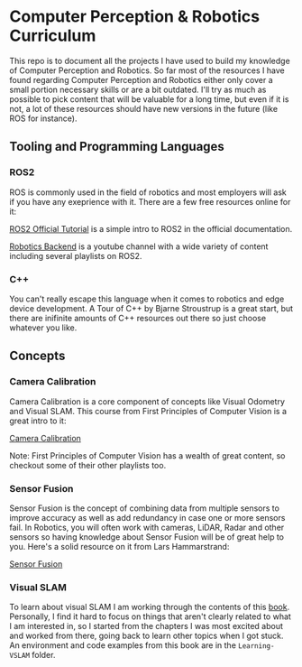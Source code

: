 # Computer Perception & Robotics Curriculum

This repo is to document all the projects I have used to build my knowledge of Computer Perception and Robotics.  So far most of the resources I have found regarding Computer Perception and Robotics either only cover a small portion necessary skills or are a bit outdated.  I'll try as much as possible to pick content that will be valuable for a long time, but even if it is not, a lot of these resources should have new versions in the future (like ROS for instance). 

## Tooling and Programming Languages

### ROS2

ROS is commonly used in the field of robotics and most employers will ask if you have any exeprience with it.  There are a few free resources online for it:

[ROS2 Official Tutorial](https://docs.ros.org/en/foxy/Tutorials/Beginner-CLI-Tools/Introducing-Turtlesim/Introducing-Turtlesim.html#install-turtlesim) is a simple intro to ROS2 in the official documentation.

[Robotics Backend](https://www.youtube.com/@RoboticsBackEnd) is a youtube channel with a wide variety of content including several playlists on ROS2.

### C++

You can't really escape this language when it comes to robotics and edge device development.  A Tour of C++ by Bjarne Stroustrup is a great start, but there are inifinite amounts of C++ resources out there so just choose whatever you like.

## Concepts

### Camera Calibration

Camera Calibration is a core component of concepts like Visual Odometry and Visual SLAM.  This course from First Principles of Computer Vision is a great intro to it:

[Camera Calibration](https://www.youtube.com/playlist?list=PL2zRqk16wsdoCCLpou-dGo7QQNks1Ppzo)

Note:  First Principles of Computer Vision has a wealth of great content, so checkout some of their other playlists too.

### Sensor Fusion

Sensor Fusion is the concept of combining data from multiple sensors to improve accuracy as well as add redundancy in case one or more sensors fail.  In Robotics, you will often work with cameras, LiDAR, Radar and other sensors so having knowledge about Sensor Fusion will be of great help to you.  Here's a solid resource on it from Lars Hammarstrand:

[Sensor Fusion](https://www.youtube.com/playlist?list=PLTD_k0sZVYFqjFDkJV8GE2EwfxNK59fJY)


### Visual SLAM

To learn about visual SLAM I am working through the contents of this [book](https://github.com/gaoxiang12/slambook-en).  Personally, I find it hard to focus on things that aren't clearly related to what I am interested in, so I started from the chapters I was most excited about and worked from there, going back to learn other topics when I got stuck.  An environment and code examples from this book are in the `Learning-VSLAM` folder.
